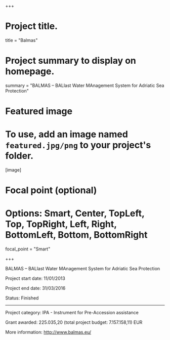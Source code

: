 +++
# Project title.
title = "Balmas"

# Project summary to display on homepage.
summary = "BALMAS – BALlast Water MAnagement System for Adriatic Sea Protection"

# Featured image
# To use, add an image named `featured.jpg/png` to your project's folder. 
[image]
  # Focal point (optional)
  # Options: Smart, Center, TopLeft, Top, TopRight, Left, Right, BottomLeft, Bottom, BottomRight
  focal_point = "Smart"

+++

BALMAS – BALlast Water MAnagement System for Adriatic Sea Protection

Project start date: 11/01/2013

Project end date: 31/03/2016

Status: Finished

---

Project category: IPA - Instrument for Pre-Accession assistance

Grant awarded: 225.035,20 (total project budget: 7.157.158,11) EUR

More information: http://www.balmas.eu/
